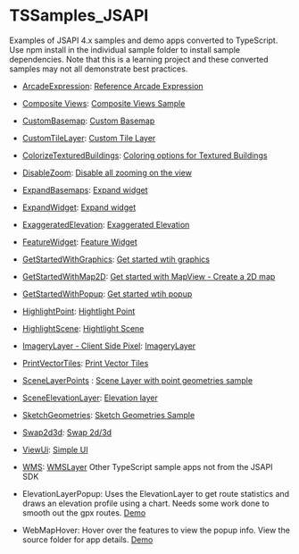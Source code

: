 # TSSamples_JSAPI

Examples of JSAPI 4.x samples and demo apps converted to TypeScript.  Use npm install in the individual sample folder to install sample dependencies. Note that this is a learning project and these converted samples may not all demonstrate best practices.

* [ArcadeExpression](https://kellyhutchins.github.io/TSSamples_JSAPI/ArcadeExpression/index.html): [Reference Arcade Expression](https://developers.arcgis.com/javascript/latest/sample-code/popuptemplate-arcade/index.html)
* [Composite Views](https://kellyhutchins.github.io/TSSamples_JSAPI/CompositeViews/index.html): [Composite Views Sample](https://developers.arcgis.com/javascript/latest/sample-code/views-composite-views/index.html)
* [CustomBasemap](https://kellyhutchins.github.io/TSSamples_JSAPI/CustomBasemap/index.html): [Custom Basemap](https://developers.arcgis.com/javascript/latest/sample-code/basemap-custom/index.html)
* [CustomTileLayer](https://kellyhutchins.github.io/TSSamples_JSAPI/CustomTileLayer/index.html): [Custom Tile Layer](https://developers.arcgis.com/javascript/latest/sample-code/layers-custom-tilelayer/index.html)
* [ColorizeTexturedBuildings](https://kellyhutchins.github.io/TSSamples_JSAPI/ColoringOptionsTextured/index.html): [Coloring options for Textured Buildings](https://developers.arcgis.com/javascript/latest/sample-code/layers-scenelayer-color-mix-mode/index.html)
* [DisableZoom](https://kellyhutchins.github.io/TSSamples_JSAPI/DisableZoom/index.html): [Disable all zooming on the view](https://developers.arcgis.com/javascript/latest/sample-code/view-disable-zoom/index.html)
* [ExpandBasemaps](https://kellyhutchins.github.io/TSSamples_JSAPI/ExpandBasemaps/index.html): [Expand widget](https://developers.arcgis.com/javascript/latest/sample-code/widgets-expand/index.html)
* [ExpandWidget](https://kellyhutchins.github.io/TSSamples_JSAPI/ExpandWidget/index.html): [Expand widget](https://developers.arcgis.com/javascript/latest/sample-code/widgets-expand/index.html)
* [ExaggeratedElevation](https://kellyhutchins.github.io/TSSamples_JSAPI/ExaggeratedElevation/index.html): [Exaggerated Elevation](https://developers.arcgis.com/javascript/latest/sample-code/layers-custom-elevation-exaggerated/index.html)
* [FeatureWidget](https://kellyhutchins.github.io/TSSamples_JSAPI/FeatureWidget/index.html): [Feature Widget](http://developers.arcgis.com/javascript/latest/sample-code/widgets-feature/index.html)
* [GetStartedWithGraphics](https://kellyhutchins.github.io/TSSamples_JSAPI/GetStartedWithGraphics/index.html): [Get started wtih graphics](https://developers.arcgis.com/javascript/latest/sample-code/get-started-graphics/index.html)
* [GetStartedWithMap2D](https://kellyhutchins.github.io/TSSamples_JSAPI/GetStartedWithMap2D/index.html): [Get started with MapView - Create a 2D map](https://developers.arcgis.com/javascript/latest/sample-code/get-started-mapview/index.html)
* [GetStartedWithPopup](https://kellyhutchins.github.io/TSSamples_JSAPI/GetStartedWithPopup/index.html): [Get started wtih popup](https://developers.arcgis.com/javascript/latest/sample-code/get-started-popup/index.html)
* [HighlightPoint](https://kellyhutchins.github.io/TSSamples_JSAPI/HighlightPoint/index.html): [Hightlight Point](https://developers.arcgis.com/javascript/latest/sample-code/highlight-point-features/index.html)
* [HighlightScene](https://kellyhutchins.github.io/TSSamples_JSAPI/HighlightScene/index.html): [Hightlight Scene](https://developers.arcgis.com/javascript/latest/sample-code/highlight-scenelayer/index.html)
* [ImageryLayer - Client Side Pixel](https://kellyhutchins.github.io/TSSamples_JSAPI/ClientSidePixelFilter/index.html): [ImageryLayer](https://developers.arcgis.com/javascript/latest/sample-code/layers-imagery-pixelvalues/index.html)
* [PrintVectorTiles](https://kellyhutchins.github.io/TSSamples_JSAPI/PrintVectorTiles/index.html): [Print Vector Tiles](https://developers.arcgis.com/javascript/latest/sample-code/widgets-print-vectortiles/index.html)
* [SceneLayerPoints](https://kellyhutchins.github.io/TSSamples_JSAPI/SceneLayerPoints/index.html) : [Scene Layer with point geometries sample](https://developers.arcgis.com/javascript/latest/sample-code/layers-scenelayer-points/index.html)
* [SceneElevationLayer](https://kellyhutchins.github.io/TSSamples_JSAPI/SceneElevationLayer/index.html): [Elevation layer](https://developers.arcgis.com/javascript/latest/sample-code/scene-elevationlayer/index.html)
* [SketchGeometries](https://kellyhutchins.github.io/TSSamples_JSAPI/SketchGeometries/index.html): [Sketch Geometries Sample](https://developers.arcgis.com/javascript/latest/sample-code/sketch-geometries/index.html)
* [Swap2d3d](https://kellyhutchins.github.io/TSSamples_JSAPI/Swap2d3d/index.html): [Swap 2d/3d](https://developers.arcgis.com/javascript/latest/sample-code/views-swap-2d-3d/index.html)
* [ViewUi](https://kellyhutchins.github.io/TSSamples_JSAPI/ViewUI/index.html): [Simple UI](https://developers.arcgis.com/javascript/latest/sample-code/simple-ui/index.html)
* [WMS](https://kellyhutchins.github.io/TSSamples_JSAPI/WMSLayer/index.html): [WMSLayer](https://developers.arcgis.com/javascript/latest/sample-code/layers-wms/index.html)
Other TypeScript sample apps not from the JSAPI SDK

* ElevationLayerPopup: Uses the ElevationLayer to get route statistics and draws an elevation profile using a chart. Needs some work done to smooth out the gpx routes. [Demo](https://kellyhutchins.github.io/TSSamples_JSAPI/ElevationLayerPopup/index.html)
* WebMapHover: Hover over the features to view the popup info. View the source folder for app details. [Demo](https://kellyhutchins.github.io/TSSamples_JSAPI/WebMapHover/source/index.html?webmap=38cd0d9c86544a81af81800ae59bdf04)
